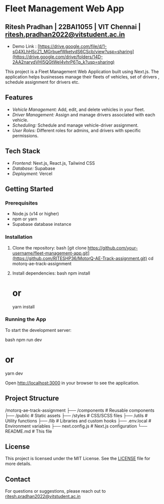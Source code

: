 
# Fleet Management Web App
## Ritesh Pradhan | 22BAI1055 | VIT Chennai | ritesh.pradhan2022@vitstudent.ac.in
- Demo Link : [https://drive.google.com/file/d/1-sG4XLhHScZ1_MGrbuefWketvdS6CScb/view?usp=sharing](https://drive.google.com/drive/folders/14D-2AA2narydVHl5QGtWeI4vhrP6Tp_k?usp=sharing)

This project is a Fleet Management Web Application built using Next.js. The application helps businesses manage their fleets of vehicles, set of drivers , schedule assignment for drivers etc.
## Features

- *Vehicle Management:* Add, edit, and delete vehicles in your fleet.
- *Driver Management:* Assign and manage drivers associated with each vehicle.
- *Scheduling:* Schedule and manage vehicle-driver assignment.
- *User Roles:* Different roles for admins, and drivers with specific permissions.

## Tech Stack

- *Frontend:* Next.js, React.js, Tailwind CSS
- *Database:* Supabase
- *Deployment:* Vercel 

## Getting Started

### Prerequisites

- Node.js (v14 or higher)
- npm or yarn
- Supabase database instance

### Installation

1. Clone the repository:
   bash
   [git clone https://github.com/your-username/fleet-management-app.git](https://github.com/RITESHP36/MotorQ-AE-Track-assignment.git)
   cd motorq-ae-track-assignment
   

2. Install dependencies:
   bash
   npm install
   # or
   yarn install
   

### Running the App

To start the development server:

bash
npm run dev
# or
yarn dev


Open [http://localhost:3000](http://localhost:3000) in your browser to see the application.


## Project Structure


/motorq-ae-track-assignment
├── /components          # Reusable  components
├── /public              # Static assets
├── /styles              # CSS/SCSS files
├── /utils               # Utility functions
├── /lib                 # Libraries and custom hooks
├── .env.local           # Environment variables
├── next.config.js       # Next.js configuration
└── README.md            # This file



## License

This project is licensed under the MIT License. See the [LICENSE](LICENSE) file for more details.

## Contact

For questions or suggestions, please reach out to ritesh.pradhan2022@vitstudent.ac.in
